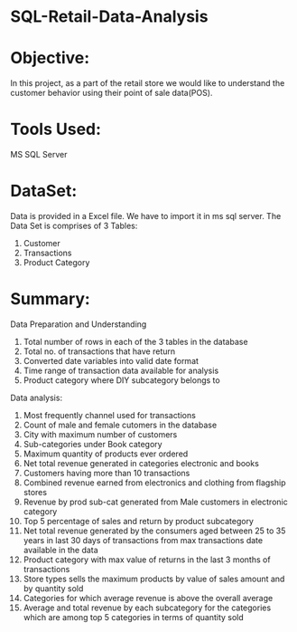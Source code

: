 # SQL-Retail-Data-Analysis
# Objective:
In this project, as a part of the retail store we would like to understand the customer behavior 
using their point of sale data(POS).

# Tools Used: 
MS SQL Server

# DataSet:
Data is provided in a Excel file. We have to import it in ms sql server.
The Data Set is comprises of 3 Tables:
1) Customer
2) Transactions
3) Product Category

# Summary:
Data Preparation and Understanding
1. Total number of rows in each of the 3 tables in the database
2. Total no. of transactions that have return
3. Converted date variables into valid date format
4. Time range of transaction data available for analysis
5. Product category where DIY subcategory belongs to

 Data analysis:
1. Most frequently channel used for transactions
2. Count of male and female cutomers in the database
3. City with maximum number of customers
4. Sub-categories under Book category
5. Maximum quantity of products ever ordered
6. Net total revenue generated in categories electronic and books
7. Customers having more than 10 transactions
8. Combined revenue earned from electronics and clothing from flagship stores
9. Revenue by prod sub-cat generated from Male customers in electronic category
10. Top 5 percentage of sales and return by product subcategory 
11. Net total revenue generated by the consumers aged between 25 to 35 years in last 30 days of transactions from max transactions date available in the data
12. Product category with max value of returns in the last 3 months of transactions
13. Store types sells the maximum products by value of sales amount and by quantity sold
14. Categories for which average revenue is above the overall average
15. Average and total revenue by each subcategory for the categories which are among top 5 categories in terms of quantity sold
